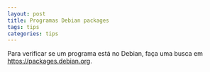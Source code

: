 ```yaml
---
layout: post
title: Programas Debian packages
tags: tips
categories: tips
---
```

Para verificar se um programa está no Debian, faça uma busca em <https://packages.debian.org>. 
